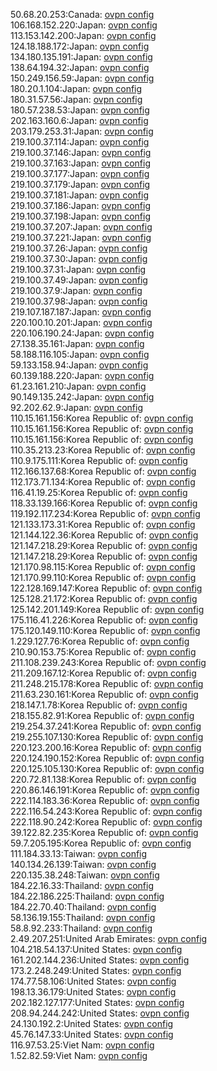 50.68.20.253:Canada: [ovpn config](vpn/50_68_20_253.ovpn)  
106.168.152.220:Japan: [ovpn config](vpn/106_168_152_220.ovpn)  
113.153.142.200:Japan: [ovpn config](vpn/113_153_142_200.ovpn)  
124.18.188.172:Japan: [ovpn config](vpn/124_18_188_172.ovpn)  
134.180.135.191:Japan: [ovpn config](vpn/134_180_135_191.ovpn)  
138.64.194.32:Japan: [ovpn config](vpn/138_64_194_32.ovpn)  
150.249.156.59:Japan: [ovpn config](vpn/150_249_156_59.ovpn)  
180.20.1.104:Japan: [ovpn config](vpn/180_20_1_104.ovpn)  
180.31.57.56:Japan: [ovpn config](vpn/180_31_57_56.ovpn)  
180.57.238.53:Japan: [ovpn config](vpn/180_57_238_53.ovpn)  
202.163.160.6:Japan: [ovpn config](vpn/202_163_160_6.ovpn)  
203.179.253.31:Japan: [ovpn config](vpn/203_179_253_31.ovpn)  
219.100.37.114:Japan: [ovpn config](vpn/219_100_37_114.ovpn)  
219.100.37.146:Japan: [ovpn config](vpn/219_100_37_146.ovpn)  
219.100.37.163:Japan: [ovpn config](vpn/219_100_37_163.ovpn)  
219.100.37.177:Japan: [ovpn config](vpn/219_100_37_177.ovpn)  
219.100.37.179:Japan: [ovpn config](vpn/219_100_37_179.ovpn)  
219.100.37.181:Japan: [ovpn config](vpn/219_100_37_181.ovpn)  
219.100.37.186:Japan: [ovpn config](vpn/219_100_37_186.ovpn)  
219.100.37.198:Japan: [ovpn config](vpn/219_100_37_198.ovpn)  
219.100.37.207:Japan: [ovpn config](vpn/219_100_37_207.ovpn)  
219.100.37.221:Japan: [ovpn config](vpn/219_100_37_221.ovpn)  
219.100.37.26:Japan: [ovpn config](vpn/219_100_37_26.ovpn)  
219.100.37.30:Japan: [ovpn config](vpn/219_100_37_30.ovpn)  
219.100.37.31:Japan: [ovpn config](vpn/219_100_37_31.ovpn)  
219.100.37.49:Japan: [ovpn config](vpn/219_100_37_49.ovpn)  
219.100.37.9:Japan: [ovpn config](vpn/219_100_37_9.ovpn)  
219.100.37.98:Japan: [ovpn config](vpn/219_100_37_98.ovpn)  
219.107.187.187:Japan: [ovpn config](vpn/219_107_187_187.ovpn)  
220.100.10.201:Japan: [ovpn config](vpn/220_100_10_201.ovpn)  
220.106.190.24:Japan: [ovpn config](vpn/220_106_190_24.ovpn)  
27.138.35.161:Japan: [ovpn config](vpn/27_138_35_161.ovpn)  
58.188.116.105:Japan: [ovpn config](vpn/58_188_116_105.ovpn)  
59.133.158.94:Japan: [ovpn config](vpn/59_133_158_94.ovpn)  
60.139.188.220:Japan: [ovpn config](vpn/60_139_188_220.ovpn)  
61.23.161.210:Japan: [ovpn config](vpn/61_23_161_210.ovpn)  
90.149.135.242:Japan: [ovpn config](vpn/90_149_135_242.ovpn)  
92.202.62.9:Japan: [ovpn config](vpn/92_202_62_9.ovpn)  
110.15.161.156:Korea Republic of: [ovpn config](vpn/110_15_161_156.ovpn)  
110.15.161.156:Korea Republic of: [ovpn config](vpn/110_15_161_156.ovpn)  
110.15.161.156:Korea Republic of: [ovpn config](vpn/110_15_161_156.ovpn)  
110.35.213.23:Korea Republic of: [ovpn config](vpn/110_35_213_23.ovpn)  
110.9.175.111:Korea Republic of: [ovpn config](vpn/110_9_175_111.ovpn)  
112.166.137.68:Korea Republic of: [ovpn config](vpn/112_166_137_68.ovpn)  
112.173.71.134:Korea Republic of: [ovpn config](vpn/112_173_71_134.ovpn)  
116.41.19.25:Korea Republic of: [ovpn config](vpn/116_41_19_25.ovpn)  
118.33.139.166:Korea Republic of: [ovpn config](vpn/118_33_139_166.ovpn)  
119.192.117.234:Korea Republic of: [ovpn config](vpn/119_192_117_234.ovpn)  
121.133.173.31:Korea Republic of: [ovpn config](vpn/121_133_173_31.ovpn)  
121.144.122.36:Korea Republic of: [ovpn config](vpn/121_144_122_36.ovpn)  
121.147.218.29:Korea Republic of: [ovpn config](vpn/121_147_218_29.ovpn)  
121.147.218.29:Korea Republic of: [ovpn config](vpn/121_147_218_29.ovpn)  
121.170.98.115:Korea Republic of: [ovpn config](vpn/121_170_98_115.ovpn)  
121.170.99.110:Korea Republic of: [ovpn config](vpn/121_170_99_110.ovpn)  
122.128.169.147:Korea Republic of: [ovpn config](vpn/122_128_169_147.ovpn)  
125.128.21.172:Korea Republic of: [ovpn config](vpn/125_128_21_172.ovpn)  
125.142.201.149:Korea Republic of: [ovpn config](vpn/125_142_201_149.ovpn)  
175.116.41.226:Korea Republic of: [ovpn config](vpn/175_116_41_226.ovpn)  
175.120.149.110:Korea Republic of: [ovpn config](vpn/175_120_149_110.ovpn)  
1.229.127.76:Korea Republic of: [ovpn config](vpn/1_229_127_76.ovpn)  
210.90.153.75:Korea Republic of: [ovpn config](vpn/210_90_153_75.ovpn)  
211.108.239.243:Korea Republic of: [ovpn config](vpn/211_108_239_243.ovpn)  
211.209.167.12:Korea Republic of: [ovpn config](vpn/211_209_167_12.ovpn)  
211.248.215.178:Korea Republic of: [ovpn config](vpn/211_248_215_178.ovpn)  
211.63.230.161:Korea Republic of: [ovpn config](vpn/211_63_230_161.ovpn)  
218.147.1.78:Korea Republic of: [ovpn config](vpn/218_147_1_78.ovpn)  
218.155.82.91:Korea Republic of: [ovpn config](vpn/218_155_82_91.ovpn)  
219.254.37.241:Korea Republic of: [ovpn config](vpn/219_254_37_241.ovpn)  
219.255.107.130:Korea Republic of: [ovpn config](vpn/219_255_107_130.ovpn)  
220.123.200.16:Korea Republic of: [ovpn config](vpn/220_123_200_16.ovpn)  
220.124.190.152:Korea Republic of: [ovpn config](vpn/220_124_190_152.ovpn)  
220.125.105.130:Korea Republic of: [ovpn config](vpn/220_125_105_130.ovpn)  
220.72.81.138:Korea Republic of: [ovpn config](vpn/220_72_81_138.ovpn)  
220.86.146.191:Korea Republic of: [ovpn config](vpn/220_86_146_191.ovpn)  
222.114.183.36:Korea Republic of: [ovpn config](vpn/222_114_183_36.ovpn)  
222.116.54.243:Korea Republic of: [ovpn config](vpn/222_116_54_243.ovpn)  
222.118.90.242:Korea Republic of: [ovpn config](vpn/222_118_90_242.ovpn)  
39.122.82.235:Korea Republic of: [ovpn config](vpn/39_122_82_235.ovpn)  
59.7.205.195:Korea Republic of: [ovpn config](vpn/59_7_205_195.ovpn)  
111.184.33.13:Taiwan: [ovpn config](vpn/111_184_33_13.ovpn)  
140.134.26.139:Taiwan: [ovpn config](vpn/140_134_26_139.ovpn)  
220.135.38.248:Taiwan: [ovpn config](vpn/220_135_38_248.ovpn)  
184.22.16.33:Thailand: [ovpn config](vpn/184_22_16_33.ovpn)  
184.22.186.225:Thailand: [ovpn config](vpn/184_22_186_225.ovpn)  
184.22.70.40:Thailand: [ovpn config](vpn/184_22_70_40.ovpn)  
58.136.19.155:Thailand: [ovpn config](vpn/58_136_19_155.ovpn)  
58.8.92.233:Thailand: [ovpn config](vpn/58_8_92_233.ovpn)  
2.49.207.251:United Arab Emirates: [ovpn config](vpn/2_49_207_251.ovpn)  
104.218.54.137:United States: [ovpn config](vpn/104_218_54_137.ovpn)  
161.202.144.236:United States: [ovpn config](vpn/161_202_144_236.ovpn)  
173.2.248.249:United States: [ovpn config](vpn/173_2_248_249.ovpn)  
174.77.58.106:United States: [ovpn config](vpn/174_77_58_106.ovpn)  
198.13.36.179:United States: [ovpn config](vpn/198_13_36_179.ovpn)  
202.182.127.177:United States: [ovpn config](vpn/202_182_127_177.ovpn)  
208.94.244.242:United States: [ovpn config](vpn/208_94_244_242.ovpn)  
24.130.192.2:United States: [ovpn config](vpn/24_130_192_2.ovpn)  
45.76.147.33:United States: [ovpn config](vpn/45_76_147_33.ovpn)  
116.97.53.25:Viet Nam: [ovpn config](vpn/116_97_53_25.ovpn)  
1.52.82.59:Viet Nam: [ovpn config](vpn/1_52_82_59.ovpn)  
